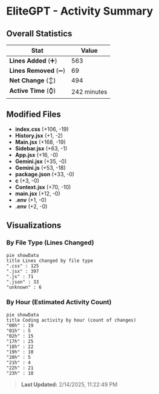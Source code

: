 # EliteGPT - Activity Summary 

## Overall Statistics

| Stat                   | Value                                                             |
| ---------------------- | ----------------------------------------------------------------- |
| **Lines Added** (➕)   | 563                                          |
| **Lines Removed** (➖) | 69                                        |
| **Net Change** (↕)    | 494                |
| **Active Time** (⌚)   | 242 minutes |


## Modified Files
- **index.css** (+106, -19)
- **History.jsx** (+1, -2)
- **Main.jsx** (+168, -19)
- **Sidebar.jsx** (+63, -1)
- **App.jsx** (+16, -0)
- **Gemini.jsx** (+35, -0)
- **Gemini.js** (+53, -18)
- **package.json** (+33, -0)
- **c** (+3, -0)
- **Context.jsx** (+70, -10)
- **main.jsx** (+12, -0)
- **.env** (+1, -0)
- **.env** (+2, -0)

## Visualizations

### By File Type (Lines Changed)

```mermaid
pie showData
title Lines changed by file type
".css" : 125
".jsx" : 397
".js" : 71
".json" : 33
"unknown" : 6
```

### By Hour (Estimated Activity Count)

```mermaid
pie showData
title Coding activity by hour (count of changes)
"00h" : 19
"01h" : 5
"02h" : 15
"17h" : 25
"18h" : 22
"19h" : 10
"20h" : 5
"21h" : 4
"22h" : 21
"23h" : 10
```


> **Last Updated:** 2/14/2025, 11:22:49 PM